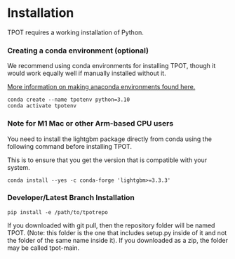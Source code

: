 # Installation

TPOT requires a working installation of Python.

### Creating a conda environment (optional)

We recommend using conda environments for installing TPOT, though it would work equally well if manually installed without it.

[More information on making anaconda environments found here.](https://conda.io/projects/conda/en/latest/user-guide/tasks/manage-environments.html)

```
conda create --name tpotenv python=3.10
conda activate tpotenv
```

### Note for M1 Mac or other Arm-based CPU users

You need to install the lightgbm package directly from conda using the following command before installing TPOT. 

This is to ensure that you get the version that is compatible with your system.

```
conda install --yes -c conda-forge 'lightgbm>=3.3.3'
```

### Developer/Latest Branch Installation


```
pip install -e /path/to/tpotrepo
```

If you downloaded with git pull, then the repository folder will be named TPOT. (Note: this folder is the one that includes setup.py inside of it and not the folder of the same name inside it).
If you downloaded as a zip, the folder may be called tpot-main. 
